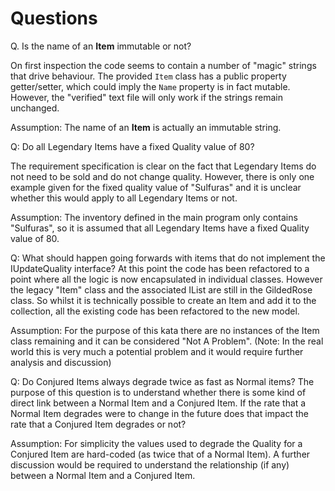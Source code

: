 # Questions

Q. Is the name of an **Item** immutable or not?

On first inspection the code seems to contain a number of "magic" strings that drive behaviour.
The provided `Item` class has a public property getter/setter, which could imply the `Name` property is in fact mutable.
However, the "verified" text file will only work if the strings remain unchanged.

Assumption: The name of an **Item** is actually an immutable string.


Q: Do all Legendary Items have a fixed Quality value of 80? 

The requirement specification is clear on the fact that Legendary Items do not need to be sold and do not change quality.
However, there is only one example given for the fixed quality value of "Sulfuras" and it is unclear whether this would apply to all Legendary Items or not.

Assumption: The inventory defined in the main program only contains "Sulfuras", so it is assumed that all Legendary Items have a fixed Quality value of 80.

Q: What should happen going forwards with items that do not implement the IUpdateQuality interface?
At this point the code has been refactored to a point where all the logic is now encapsulated in individual classes.
However the legacy "Item" class and the associated IList are still in the GildedRose class.
So whilst it is technically possible to create an Item and add it to the collection, all the existing code has been refactored to the new model.

Assumption: For the purpose of this kata there are no instances of the Item class remaining and it can be considered "Not A Problem".
(Note: In the real world this is very much a potential problem and it would require further analysis and discussion)


Q: Do Conjured Items always degrade twice as fast as Normal items?
The purpose of this question is to understand whether there is some kind of direct link between a Normal Item and a Conjured Item.
If the rate that a Normal Item degrades were to change in the future does that impact the rate that a Conjured Item degrades or not?

Assumption: For simplicity the values used to degrade the Quality for a Conjured Item are hard-coded (as twice that of a Normal Item).
A further discussion would be required to understand the relationship (if any) between a Normal Item and a Conjured Item.